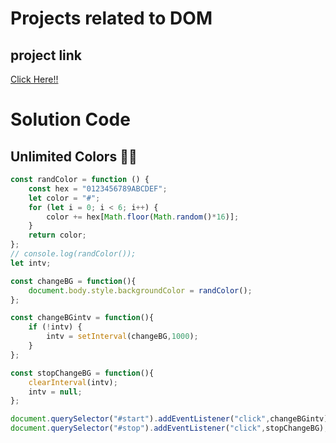 # Projects related to DOM

## project link
[Click Here!!](https://github.com/Amohanta0019/JavaScript_Projects/tree/main/05_Colorful%20Background)

# Solution Code

## Unlimited Colors 🎨🌈

```javascript
const randColor = function () {
    const hex = "0123456789ABCDEF";
    let color = "#";
    for (let i = 0; i < 6; i++) {
        color += hex[Math.floor(Math.random()*16)];      
    } 
    return color;
};
// console.log(randColor());
let intv;

const changeBG = function(){
    document.body.style.backgroundColor = randColor();
};

const changeBGintv = function(){
    if (!intv) {
        intv = setInterval(changeBG,1000);    
    }
};

const stopChangeBG = function(){
    clearInterval(intv);
    intv = null;
};

document.querySelector("#start").addEventListener("click",changeBGintv);
document.querySelector("#stop").addEventListener("click",stopChangeBG);






```